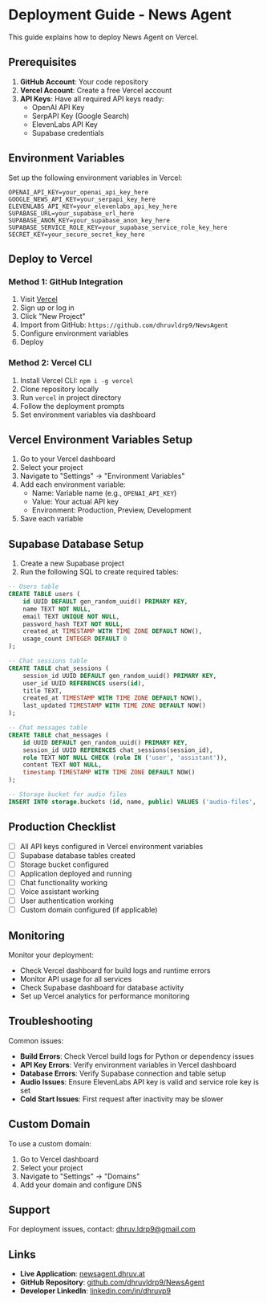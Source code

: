 
# Deployment Guide - News Agent

This guide explains how to deploy News Agent on Vercel.

## Prerequisites

1. **GitHub Account**: Your code repository
2. **Vercel Account**: Create a free Vercel account
3. **API Keys**: Have all required API keys ready:
   - OpenAI API Key
   - SerpAPI Key (Google Search)
   - ElevenLabs API Key
   - Supabase credentials

## Environment Variables

Set up the following environment variables in Vercel:

```env
OPENAI_API_KEY=your_openai_api_key_here
GOOGLE_NEWS_API_KEY=your_serpapi_key_here
ELEVENLABS_API_KEY=your_elevenlabs_api_key_here
SUPABASE_URL=your_supabase_url_here
SUPABASE_ANON_KEY=your_supabase_anon_key_here
SUPABASE_SERVICE_ROLE_KEY=your_supabase_service_role_key_here
SECRET_KEY=your_secure_secret_key_here
```

## Deploy to Vercel

### Method 1: GitHub Integration
1. Visit [Vercel](https://vercel.com/)
2. Sign up or log in
3. Click "New Project"
4. Import from GitHub: `https://github.com/dhruvldrp9/NewsAgent`
5. Configure environment variables
6. Deploy

### Method 2: Vercel CLI
1. Install Vercel CLI: `npm i -g vercel`
2. Clone repository locally
3. Run `vercel` in project directory
4. Follow the deployment prompts
5. Set environment variables via dashboard

## Vercel Environment Variables Setup

1. Go to your Vercel dashboard
2. Select your project
3. Navigate to "Settings" → "Environment Variables"
4. Add each environment variable:
   - Name: Variable name (e.g., `OPENAI_API_KEY`)
   - Value: Your actual API key
   - Environment: Production, Preview, Development
5. Save each variable

## Supabase Database Setup

1. Create a new Supabase project
2. Run the following SQL to create required tables:

```sql
-- Users table
CREATE TABLE users (
    id UUID DEFAULT gen_random_uuid() PRIMARY KEY,
    name TEXT NOT NULL,
    email TEXT UNIQUE NOT NULL,
    password_hash TEXT NOT NULL,
    created_at TIMESTAMP WITH TIME ZONE DEFAULT NOW(),
    usage_count INTEGER DEFAULT 0
);

-- Chat sessions table
CREATE TABLE chat_sessions (
    session_id UUID DEFAULT gen_random_uuid() PRIMARY KEY,
    user_id UUID REFERENCES users(id),
    title TEXT,
    created_at TIMESTAMP WITH TIME ZONE DEFAULT NOW(),
    last_updated TIMESTAMP WITH TIME ZONE DEFAULT NOW()
);

-- Chat messages table
CREATE TABLE chat_messages (
    id UUID DEFAULT gen_random_uuid() PRIMARY KEY,
    session_id UUID REFERENCES chat_sessions(session_id),
    role TEXT NOT NULL CHECK (role IN ('user', 'assistant')),
    content TEXT NOT NULL,
    timestamp TIMESTAMP WITH TIME ZONE DEFAULT NOW()
);

-- Storage bucket for audio files
INSERT INTO storage.buckets (id, name, public) VALUES ('audio-files', 'audio-files', true);
```

## Production Checklist

- [ ] All API keys configured in Vercel environment variables
- [ ] Supabase database tables created
- [ ] Storage bucket configured
- [ ] Application deployed and running
- [ ] Chat functionality working
- [ ] Voice assistant working
- [ ] User authentication working
- [ ] Custom domain configured (if applicable)

## Monitoring

Monitor your deployment:
- Check Vercel dashboard for build logs and runtime errors
- Monitor API usage for all services
- Check Supabase dashboard for database activity
- Set up Vercel analytics for performance monitoring

## Troubleshooting

Common issues:
- **Build Errors**: Check Vercel build logs for Python or dependency issues
- **API Key Errors**: Verify environment variables in Vercel dashboard
- **Database Errors**: Verify Supabase connection and table setup
- **Audio Issues**: Ensure ElevenLabs API key is valid and service role key is set
- **Cold Start Issues**: First request after inactivity may be slower

## Custom Domain

To use a custom domain:
1. Go to Vercel dashboard
2. Select your project
3. Navigate to "Settings" → "Domains"
4. Add your domain and configure DNS

## Support

For deployment issues, contact: dhruv.ldrp9@gmail.com

## Links

- **Live Application**: [newsagent.dhruv.at](https://newsagent.dhruv.at)
- **GitHub Repository**: [github.com/dhruvldrp9/NewsAgent](https://github.com/dhruvldrp9/NewsAgent)
- **Developer LinkedIn**: [linkedin.com/in/dhruvp9](https://linkedin.com/in/dhruvp9)
